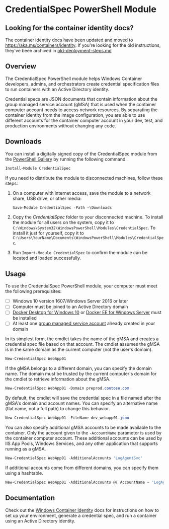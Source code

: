 # CredentialSpec PowerShell Module

## Looking for the container identity docs?
The container identity docs have been updated and moved to https://aka.ms/containers/identity.
If you're looking for the old instructions, they've been archived in [old-deployment-steps.md](./old-deployment-steps.md)

## Overview

The CredentialSpec PowerShell module helps Windows Container developers, admins, and orchestrators create credential specification files to run containers with an Active Directory identity.

Credential specs are JSON documents that contain information about the group managed service account (gMSA) that is used when the container computer account needs to access network resources.
By separating the container identity from the image configuration, you are able to use different accounts for the container computer account in your dev, test, and production environments without changing any code.

## Downloads

You can install a digitally signed copy of the CredentialSpec module from the [PowerShell Gallery](https://www.powershellgallery.com/packages/CredentialSpec) by running the following command:

```powershell
Install-Module CredentialSpec
```

If you need to distribute the module to disconnected machines, follow these steps:
1.  On a computer with internet access, save the module to a network share, USB drive, or other media:
    
    ```powershell
    Save-Module CredentialSpec -Path ~\Downloads
    ```

2.  Copy the *CredentialSpec* folder to your disconnected machine. To install the module for all users on the system, copy it to `C:\Windows\System32\WindowsPowerShell\Modules\CredentialSpec`. To install it just for yourself, copy it to `C:\Users\YourName\Documents\WindowsPowerShell\Modules\CredentialSpec`.

3.  Run `Import-Module CredentialSpec` to confirm the module can be located and loaded successfully.

## Usage

To use the CredentialSpec PowerShell module, your computer must meet the following prerequisites:
-   [ ] Windows 10 version 1607/Windows Server 2016 or later
-   [ ] Computer must be joined to an Active Directory domain
-   [ ] [Docker Desktop for Windows 10](https://docs.docker.com/docker-for-windows/install/) or [Docker EE for Windows Server](https://docs.docker.com/install/windows/docker-ee/) must be installed
-   [ ] At least one [group managed service account](https://learn.microsoft.com/windows-server/security/group-managed-service-accounts/group-managed-service-accounts-overview) already created in your domain

In its simplest form, the cmdlet takes the name of the gMSA and creates a credential spec file based on that account.
The cmdlet assumes the gMSA is in the same domain as the current computer (not the user's domain).

```powershell
New-CredentialSpec WebApp01
```

If the gMSA belongs to a different domain, you can specify the domain name.
The domain must be trusted by the current computer's domain for the cmdlet to retrieve information about the gMSA.

```powershell
New-CredentialSpec WebApp01 -Domain preprod.contoso.com
```

By default, the cmdlet will save the credential spec in a file named after the gMSA's domain and account names.
You can specify an alternative name (flat name, not a full path) to change this behavior.

```powershell
New-CredentialSpec WebApp01 -FileName dev_webapp01.json
```

You can also specify additional gMSA accounts to be made available to the container.
Only the account given to the `-AccountName` parameter is used by the container computer account.
These additional accounts can be used by IIS App Pools, Windows Services, and any other application that supports running as a gMSA.

```powershell
New-CredentialSpec WebApp01 -AdditionalAccounts 'LogAgentSvc'
```

If additional accounts come from different domains, you can specify them using a hashtable.

```powershell
New-CredentialSpec WebApp01 -AdditionalAccounts @{ AccountName = 'LogAgentSvc'; Domain = 'secinf.contoso.com' }
```

## Documentation
Check out the [Windows Container Identity](https://aka.ms/containers/identity) docs for instructions on how to set up your environment, generate a credential spec, and run a container using an Active Directory identity.
